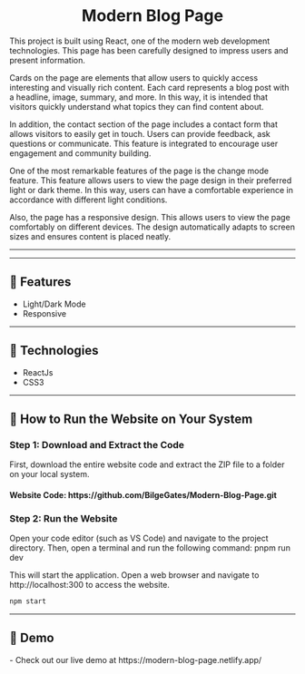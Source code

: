 <h1 align="center">Modern Blog Page</h1>
<p>This project is built using React, one of the modern web development technologies. This page has been carefully designed to impress users and present information.

Cards on the page are elements that allow users to quickly access interesting and visually rich content. Each card represents a blog post with a headline, image, summary, and more. In this way, it is intended that visitors quickly understand what topics they can find content about.

In addition, the contact section of the page includes a contact form that allows visitors to easily get in touch. Users can provide feedback, ask questions or communicate. This feature is integrated to encourage user engagement and community building.

One of the most remarkable features of the page is the change mode feature. This feature allows users to view the page design in their preferred light or dark theme. In this way, users can have a comfortable experience in accordance with different light conditions.

Also, the page has a responsive design. This allows users to view the page comfortably on different devices. The design automatically adapts to screen sizes and ensures content is placed neatly.</p>
<hr />
<hr />
<h2>🍿 Features </h2>
<ul>   
   <li>Light/Dark Mode</li>
   <li>Responsive</li>
</ul><hr />
<h2>🍿 Technologies </h2>
<ul>
   <li>ReactJs</li>
   <li>CSS3</li>     
</ul>
<hr />
<h2>🍿 How to Run the Website on Your System </h2>
<h3> Step 1: Download and Extract the Code </h3>
<p>First, download the entire website code and extract the ZIP file to a folder on your local system.</p>
<h4>Website Code: https://github.com/BilgeGates/Modern-Blog-Page.git</h4>
<h3>Step 2: Run the Website
</h3>
<p>Open your code editor (such as VS Code) and navigate to the project directory. Then, open a terminal and run the following command:
pnpm run dev</p>
<p>This will start the application. Open a web browser and navigate to http://localhost:300 to access the website.</p>

```bash
npm start
```     
<hr />
<h2>🍿 Demo </h2>
<p> - Check out our live demo at https://modern-blog-page.netlify.app/ </p>

